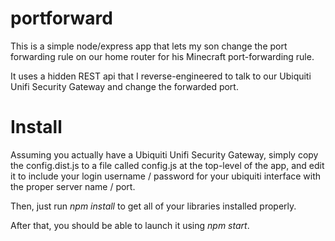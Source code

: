 # portforward
This is a simple node/express app that lets my son change the port forwarding rule on our home router for his Minecraft port-forwarding rule.

It uses a hidden REST api that I reverse-engineered to talk to our Ubiquiti Unifi Security Gateway and change the forwarded port.

# Install
Assuming you actually have a Ubiquiti Unifi Security Gateway, simply copy the config.dist.js to a file called config.js at the top-level of the app, and edit it to include your login username / password for your ubiquiti interface with the proper server name / port.

Then, just run *npm install* to get all of your libraries installed properly.

After that, you should be able to launch it using *npm start*.
